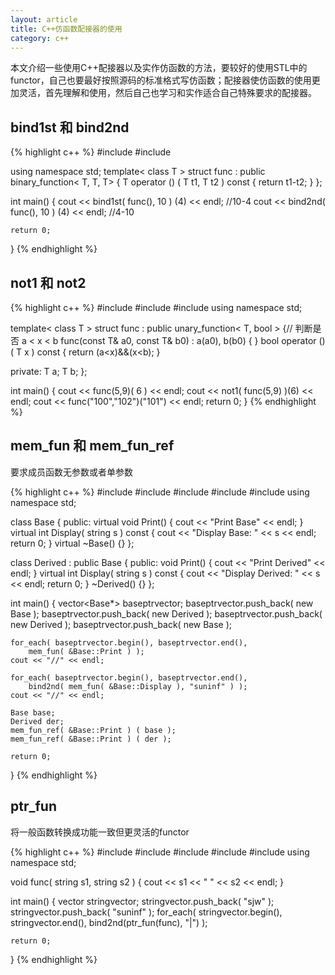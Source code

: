 ```yaml
---
layout: article
title: C++仿函数配接器的使用
category: c++ 
---
```

本文介绍一些使用C++配接器以及实作仿函数的方法，要较好的使用STL中的functor，自己也要最好按照源码的标准格式写仿函数；配接器使仿函数的使用更加灵活，首先理解和使用，然后自己也学习和实作适合自己特殊要求的配接器。

## bind1st 和 bind2nd

{% highlight c++ %}
#include <iostream>
#include <functional>

using namespace std;
template< class T >
struct func : public binary_function< T, T, T>
{
    T operator () ( T t1, T t2 ) const 
    { 
        return t1-t2; 
    }
};

int main()
{
    cout << bind1st( func<int>(), 10 ) (4) << endl; //10-4
    cout << bind2nd( func<int>(), 10 ) (4) << endl; //4-10
    
    return 0;
}
{% endhighlight %}


## not1 和 not2

{% highlight c++ %}
#include <iostream>
#include <string>
#include <functional>
using namespace std;

template< class T >
struct func : public unary_function< T, bool >
{// 判断是否 a < x < b
    func(const T& a0, const T& b0) : a(a0), b(b0) { }
    bool operator () ( T x ) const
    {
        return (a<x)&&(x<b);
    }

private:
    T a;
    T b;
};

int main()
{
    cout << func<int>(5,9)( 6 ) << endl;
    cout << not1( func<int>(5,9) )(6) << endl;
    cout << func<string>("100","102")("101") << endl;
    return 0;
}
{% endhighlight %}


## mem_fun 和 mem_fun_ref 

要求成员函数无参数或者单参数

{% highlight c++ %}
#include <iostream>
#include <string>
#include <vector>
#include <algorithm>
#include <functional>
using namespace std;

class Base
{
public:
    virtual void Print() 
    { 
        cout << "Print Base" << endl; 
    }
    virtual int Display( string s ) const
    {
        cout << "Display Base: " << s << endl;
        return 0;
    }
	virtual ~Base() {}
};

class Derived : public Base
{
public:
    void Print()
    {
        cout << "Print Derived" << endl; 
    }
    virtual int Display( string s ) const
    {
        cout << "Display Derived: " << s << endl;
        return 0;
    }
    ~Derived() {}
};

int main()
{
    vector<Base*> baseptrvector;
    baseptrvector.push_back( new Base );
    baseptrvector.push_back( new Derived );
    baseptrvector.push_back( new Derived );
    baseptrvector.push_back( new Base );
    
    for_each( baseptrvector.begin(), baseptrvector.end(),
        mem_fun( &Base::Print ) );
    cout << "//" << endl;
    
    for_each( baseptrvector.begin(), baseptrvector.end(),
        bind2nd( mem_fun( &Base::Display ), "suninf" ) );
    cout << "//" << endl;
    
    Base base;
    Derived der;
    mem_fun_ref( &Base::Print ) ( base );
    mem_fun_ref( &Base::Print ) ( der );
    
    return 0;
}
{% endhighlight %}


## ptr_fun 

将一般函数转换成功能一致但更灵活的functor

{% highlight c++ %}
#include <iostream>
#include <string>
#include <vector>
#include <algorithm>
#include <functional>
using namespace std;

void func( string s1, string s2 )
{
    cout << s1 << " " << s2 << endl;
}

int main()
{
    vector<string> stringvector;
    stringvector.push_back( "sjw" );
    stringvector.push_back( "suninf" );
    for_each( stringvector.begin(), stringvector.end(),
        bind2nd(ptr_fun(func), "|") );
    
    return 0;
}
{% endhighlight %}



 
